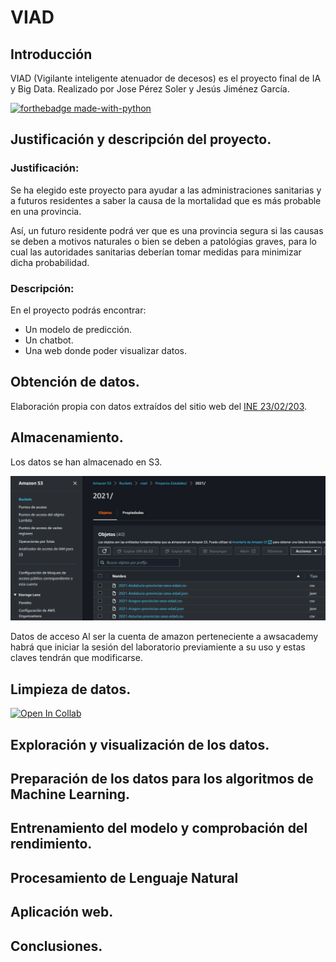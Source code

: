 # **VIAD** 

## **Introducción**
VIAD (Vigilante inteligente atenuador de decesos) es el proyecto final de IA y Big Data. Realizado por Jose Pérez Soler y Jesús Jiménez García.

[![forthebadge made-with-python](http://ForTheBadge.com/images/badges/made-with-python.svg)](https://www.python.org/)

## **Justificación y descripción del proyecto.**

### **Justificación:**

  Se ha elegido este proyecto para ayudar a las administraciones sanitarias y a futuros residentes a saber la causa de la mortalidad que es más probable en una provincia.

  Así, un futuro residente podrá ver que es una provincia segura si las causas se deben a motivos naturales o bien se deben a patológias graves, para lo cual las autoridades sanitarias deberían tomar medidas para minimizar dicha probabilidad.

### **Descripción:**

  En el proyecto podrás encontrar:

   - Un modelo de predicción.
   - Un chatbot.
   - Una web donde poder visualizar datos.

## **Obtención de datos.**


Elaboración propia con datos extraídos del sitio web del [INE 23/02/203](https://www.ine.es/index.htm).

## **Almacenamiento.**

  Los datos se han almacenado en S3.
  
  ![hola](https://raw.githubusercontent.com/JesusJiga/VIAD/master/Resources/S3.png)
  
Datos de acceso
Al ser la cuenta de amazon perteneciente a awsacademy habrá que iniciar la sesión
del laboratorio previamiente a su uso y estas claves tendrán que modificarse.

## **Limpieza de datos.**

[![Open In Collab](https://colab.research.google.com/assets/colab-badge.svg)](https://colab.research.google.com/drive/1_Li7qOVEdDfvK9f83WUplWafxM4BSycd)

## **Exploración y visualización de los datos.**

## **Preparación de los datos para los algoritmos de Machine Learning.**

## **Entrenamiento del modelo y comprobación del rendimiento.**

## **Procesamiento de Lenguaje Natural**

## **Aplicación web.**

## **Conclusiones.**
